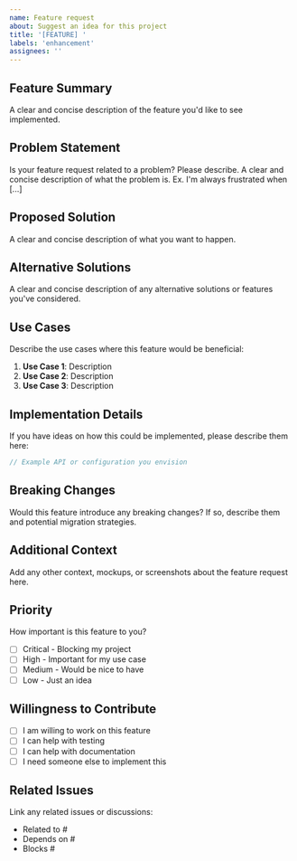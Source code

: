 ```yaml
---
name: Feature request
about: Suggest an idea for this project
title: '[FEATURE] '
labels: 'enhancement'
assignees: ''
---
```


## Feature Summary

A clear and concise description of the feature you'd like to see implemented.

## Problem Statement

Is your feature request related to a problem? Please describe.
A clear and concise description of what the problem is. Ex. I'm always frustrated when [...]

## Proposed Solution

A clear and concise description of what you want to happen.

## Alternative Solutions

A clear and concise description of any alternative solutions or features you've considered.

## Use Cases

Describe the use cases where this feature would be beneficial:

1. **Use Case 1**: Description
2. **Use Case 2**: Description
3. **Use Case 3**: Description

## Implementation Details

If you have ideas on how this could be implemented, please describe them here:

```typescript
// Example API or configuration you envision
```

## Breaking Changes

Would this feature introduce any breaking changes? If so, describe them and potential migration strategies.

## Additional Context

Add any other context, mockups, or screenshots about the feature request here.

## Priority

How important is this feature to you?

- [ ] Critical - Blocking my project
- [ ] High - Important for my use case
- [ ] Medium - Would be nice to have
- [ ] Low - Just an idea

## Willingness to Contribute

- [ ] I am willing to work on this feature
- [ ] I can help with testing
- [ ] I can help with documentation
- [ ] I need someone else to implement this

## Related Issues

Link any related issues or discussions:

- Related to #
- Depends on #
- Blocks #